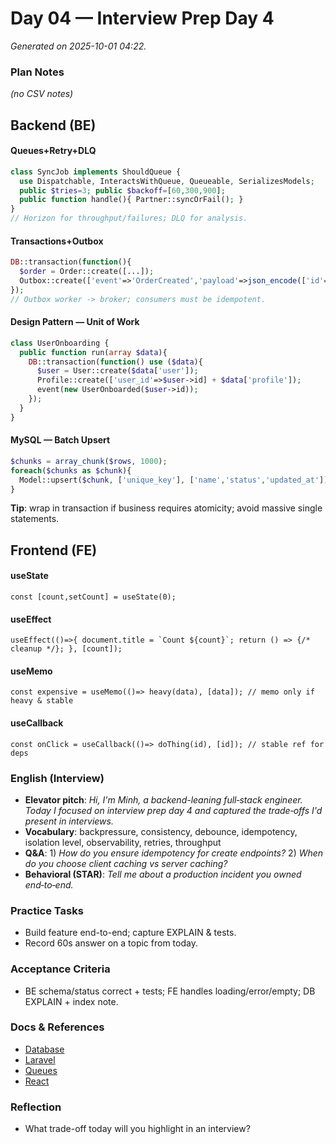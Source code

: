 # Day 04 — Interview Prep Day 4

_Generated on 2025-10-01 04:22._

### Plan Notes
_(no CSV notes)_

## Backend (BE)

#### Queues+Retry+DLQ
```php
class SyncJob implements ShouldQueue {
  use Dispatchable, InteractsWithQueue, Queueable, SerializesModels;
  public $tries=3; public $backoff=[60,300,900];
  public function handle(){ Partner::syncOrFail(); }
}
// Horizon for throughput/failures; DLQ for analysis.
```

#### Transactions+Outbox
```php
DB::transaction(function(){
  $order = Order::create([...]);
  Outbox::create(['event'=>'OrderCreated','payload'=>json_encode(['id'=>$order->id])]);
});
// Outbox worker -> broker; consumers must be idempotent.
```

#### Design Pattern — Unit of Work
```php
class UserOnboarding {
  public function run(array $data){
    DB::transaction(function() use ($data){
      $user = User::create($data['user']);
      Profile::create(['user_id'=>$user->id] + $data['profile']);
      event(new UserOnboarded($user->id));
    });
  }
}
```

#### MySQL — Batch Upsert
```php
$chunks = array_chunk($rows, 1000);
foreach($chunks as $chunk){
  Model::upsert($chunk, ['unique_key'], ['name','status','updated_at']);
}
```
**Tip**: wrap in transaction if business requires atomicity; avoid massive single statements.


## Frontend (FE)

#### useState
```tsx
const [count,setCount] = useState(0);
```

#### useEffect
```tsx
useEffect(()=>{ document.title = `Count ${count}`; return () => {/* cleanup */}; }, [count]);
```

#### useMemo
```tsx
const expensive = useMemo(()=> heavy(data), [data]); // memo only if heavy & stable
```

#### useCallback
```tsx
const onClick = useCallback(()=> doThing(id), [id]); // stable ref for deps
```

### English (Interview)
- **Elevator pitch**: *Hi, I'm Minh, a backend-leaning full‑stack engineer. Today I focused on interview prep day 4 and captured the trade‑offs I'd present in interviews.*
- **Vocabulary**: backpressure, consistency, debounce, idempotency, isolation level, observability, retries, throughput
- **Q&A**: 1) *How do you ensure idempotency for create endpoints?*  2) *When do you choose client caching vs server caching?*
- **Behavioral (STAR)**: *Tell me about a production incident you owned end‑to‑end.*


### Practice Tasks
- Build feature end-to-end; capture EXPLAIN & tests.
- Record 60s answer on a topic from today.

### Acceptance Criteria
- BE schema/status correct + tests; FE handles loading/error/empty; DB EXPLAIN + index note.

### Docs & References
- [Database](https://dev.mysql.com/doc/)
- [Laravel](https://laravel.com/docs)
- [Queues](https://laravel.com/docs/queues)
- [React](https://react.dev/learn)

### Reflection
- What trade-off today will you highlight in an interview?